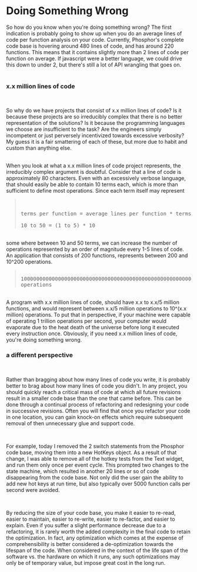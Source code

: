 Doing Something Wrong
=====================

So how do you know when you&#39;re doing something wrong?  The first indication is probably going to show up when you do an average lines of code per function analysis on your code.  Currently, Phosphor&#39;s complete code base is hovering around 480 lines of code, and has around 220 functions.  This means that it contains slightly more than 2 lines of code per function on average. If javascript were a better language, we could drive this down to under 2, but there&#39;s still a lot of API wrangling that goes on.<br /><br /><h3>x.x million lines of code</h3><br /><p>So why do we have projects that consist of x.x million lines of code?  Is it because these projects are so irreducibly complex that there is no better representation of the solutions?  Is it because the programming languages we choose are insufficient to the task?  Are the engineers simply incompetent or just perversely incentivized towards excessive verbosity?  My guess it is a fair smattering of each of these, but more due to habit and custom than anything else.<br /></p><p><br />When you look at what a x.x million lines of code project represents, the irreducibly complex argument is doubtful.  Consider that a line of code is approximately 80 characters.  Even with an excessively verbose language, that should easily be able to contain 10  terms each, which is more than sufficient to define most operations.  Since each term itself may represent<br /></p><blockquote><pre><br />           terms per function = average lines per function * terms per line<br />           10 to 50 = (1 to 5) * 10<br /></pre></blockquote><br />some where between 10 and 50 terms, we can increase the number of operations represented by an order of magnitude every 1-5 lines of code.   An application that consists of 200 functions, represents between 200 and 10^200 operations.<br /><blockquote><pre><br />100000000000000000000000000000000000000000000000000000000000000000000000000000000000000000000000000000000000000000000000000000000000000000000000000000000000000000000000000000000000000000000000000000000 operations<br /></pre></blockquote><br />A program with x.x million lines of code, should have x.x to x.x/5 million functions, and would represent between x.x/5 million operations to 10^(x.x million) operations.  To put that in perspective, if your machine were capable of operating 1 trillion operations per second, your computer would evaporate due to the heat death of the universe before long it executed every instruction once.  Obviously, if you need x.x million lines of code, you&#39;re doing something wrong.<br /><h3>a different perspective</h3><br /><p>Rather than bragging about how many lines of code you write, it is probably better to brag about how many lines of code you didn&#39;t.  In any project, you should quickly reach a critical mass of code at which all future revisions result in a smaller code base than the one that came before.  This can be done through a continual process of refactoring and redesigning your code in successive revisions.  Often you will find that once you refactor your code in one location, you can gain knock-on effects which require subsequent removal of then unnecessary glue and support code. </p><br /><p>For example, today I removed the 2 switch statements from the Phosphor code base, moving them into a new HotKeys object.  As a result of that change, I was able  to remove all of the hotkey tests from the Text widget, and run them only once per event cycle.  This prompted two changes to the state machine, which resulted in another 20 lines or so of code disappearing from the code base.  Not only did the user gain the ability to add new hot keys at run time, but also typically over 5000 function calls per second were avoided.</p><br /><p>By reducing the size of your code base, you make it easier to re-read, easier to maintain, easier to re-write, easier to re-factor, and easier to explain. Even if you suffer a slight performance decrease due to a refactoring, it is rarely worth the added complexity in the final code to retain the optimization.  In fact, any optimization which comes at the expense of comprehensibility is better considered a de-optimization towards the lifespan of the code.  When considered in the context of the life span of the software vs. the hardware on which it runs, any such optimizations may only be of temporary value, but impose great cost in the long run.</p>